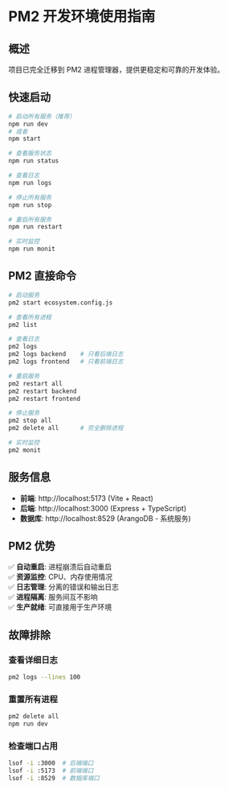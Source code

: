 # PM2 开发环境使用指南

## 概述
项目已完全迁移到 PM2 进程管理器，提供更稳定和可靠的开发体验。

## 快速启动

```bash
# 启动所有服务（推荐）
npm run dev
# 或者
npm start

# 查看服务状态
npm run status

# 查看日志
npm run logs

# 停止所有服务
npm run stop

# 重启所有服务
npm run restart

# 实时监控
npm run monit
```

## PM2 直接命令

```bash
# 启动服务
pm2 start ecosystem.config.js

# 查看所有进程
pm2 list

# 查看日志
pm2 logs
pm2 logs backend    # 只看后端日志
pm2 logs frontend   # 只看前端日志

# 重启服务
pm2 restart all
pm2 restart backend
pm2 restart frontend

# 停止服务
pm2 stop all
pm2 delete all      # 完全删除进程

# 实时监控
pm2 monit
```

## 服务信息

- **前端**: http://localhost:5173 (Vite + React)
- **后端**: http://localhost:3000 (Express + TypeScript)
- **数据库**: http://localhost:8529 (ArangoDB - 系统服务)

## PM2 优势

✅ **自动重启**: 进程崩溃后自动重启  
✅ **资源监控**: CPU、内存使用情况  
✅ **日志管理**: 分离的错误和输出日志  
✅ **进程隔离**: 服务间互不影响  
✅ **生产就绪**: 可直接用于生产环境  

## 故障排除

### 查看详细日志
```bash
pm2 logs --lines 100
```

### 重置所有进程
```bash
pm2 delete all
npm run dev
```

### 检查端口占用
```bash
lsof -i :3000  # 后端端口
lsof -i :5173  # 前端端口
lsof -i :8529  # 数据库端口
```
